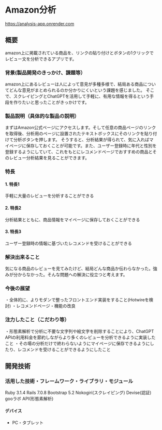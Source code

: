 # Amazon分析
https://analysis-app.onrender.com

## 概要
amazon上に掲載されている商品を、リンクの貼り付けとボタンの1クリックでレビュー文を分析できるアプリです。
### 背景(製品開発のきっかけ、課題等）
amazon上にあるレビューは人によって意見が多種多様で、結局ある商品についてどんな意見がまとめられるのか分かりにくいという課題を感じました。
そこで、スクレイピングとChatGPTを活用して手軽に、有用な情報を得るという手段を作りたいと思ったことがきっかけです。
### 製品説明（具体的な製品の説明）
まずはAmazon公式ページにアクセスします。そして任意の商品ページのリンクを取得後、分析用のページに設置されたテキストボックスにそのリンクを貼り付けて分析ボタンを押します。
そうすると、分析結果が得られて、気に入ればマイページに保存しておくことが可能です。また、ユーザー登録時に年代と性別を登録するようにしていて、これをもとにレコメンドページでおすすめの商品とそのレビュー分析結果を見ることができます。
### 特長
#### 1. 特長1
手軽に大量のレビューを分析することができる
#### 2. 特長2
分析結果とともに、商品情報をマイページに保存しておくことができる
#### 3. 特長3
ユーザー登録時の情報に基づいたレコメンドを受けることができる

### 解決出来ること
気になる商品のレビューを見てみたけど、結局どんな商品か伝わらなかった。強みが分からなかった。そんな問題への解決に役立つと考えます。
### 今後の展望
・全体的に、よりモダンで整ったフロントエンド実装をすること(Hotwireを検討)
・レコメンドページ・機能の改良
### 注力したこと（こだわり等）
・形態素解析で分析に不要な文字列や絵文字を削除することにより、ChatGPT APIの利用料金を節約しながらより多くのレビューを分析できるように実装したこと
・その場の分析だけで終わらないようにマイページに保存できるようにしたり、レコメンドを受けることができるようにしたこと
## 開発技術
### 活用した技術・フレームワーク・ライブラリ・モジュール
Ruby 3.1.4
Rails 7.0.8
Bootstrap 5.2
Nokogiri(スクレイピング)
Devise(認証)
gooラボ API(形態素解析)

#### デバイス
* PC・タブレット
